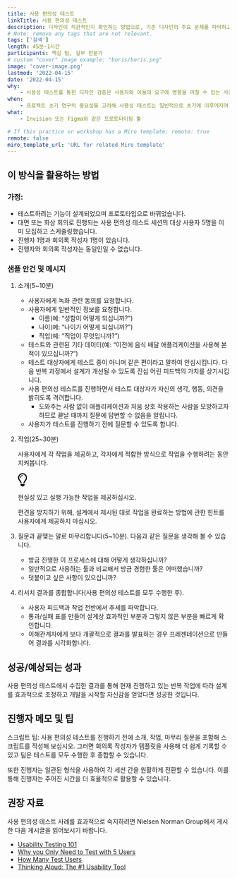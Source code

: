 ```yaml
---
title: 사용 편의성 테스트
linkTitle: 사용 편의성 테스트
description: 디자인이 직관적인지 확인하는 방법으로, 기존 디자인의 주요 문제를 파악하고, 개선할 기회를 찾고, 대상 사용자 동작에 대해 자세히 알아볼 수 있습니다.
# Note: remove any tags that are not relevant.
tags: ['검색']
length: 45분~1시간
participants: 핵심 팀, 실무 전문가
# custom "cover" image example: "boris/boris.png"
image: 'cover-image.png'
lastmod: '2022-04-15'
date: '2022-04-15'
why:
    - 사용성 테스트를 통한 디자인 검증은 사용자와 이들의 요구에 영향을 미칠 수 있는 사용자 중심 디자인을 수립하는 데 도움이 됩니다. 사용자에게 가치를 창출하기 위해서는 사용자에게 맞는 방식으로 문제를 해결하고 있는지 확인해야 합니다. 이 세션은 사용성 테스트를 수행하기 전에 팀을 조정하기 위한 모범 사례에 대한 개요를 제공합니다.
when:
    - 프로젝트 초기 연구의 중요성을 고려해 사용성 테스트는 일반적으로 초기에 이루어지며, 기능 또는 흐름을 개발하기 전에 디자인의 유효성을 검사하려는 경우에 이루어지기도 합니다. 사용자가 적절히 테스트할 수 있도록 디자인되고 제작된 프로토타입이 있어야 합니다.
what:
    - Invision 또는 Figma와 같은 프로토타이핑 툴

# If this practice or workshop has a Miro template: remote: true
remote: false
miro_template_url: 'URL for related Miro template'
---
```


<h2 id="how-to-use-this-method">이 방식을 활용하는
방법</h2>

<h3 id="assumptions">가정:</h3>

<ul>

<li>테스트하려는 기능이 설계되었으며 프로토타입으로 바뀌었습니다.</li>

<li>대면 또는 화상 회의로 진행되는 사용 편의성 테스트 세션의 대상 사용자 5명을 이미 모집하고
스케줄링했습니다.</li>

<li>진행자 1명과 회의록 작성자 1명이 있습니다.</li>

<li>진행자와 회의록 작성자는 동일인일 수 없습니다.</li>

</ul>

<h3 id="sample-agenda--prompts">샘플 안건 및 메시지</h3>

<ol>

<li>

<p>소개(5~10분)</p>

<ul>

<li>사용자에게 녹화 관련 동의를 요청합니다.</li>

<li>사용자에게 일반적인 정보를 요청합니다.

<ul>

<li>이름(예: “성함이 어떻게 되십니까?”)</li>

<li>나이(예: “나이가 어떻게 되십니까?”)</li>

<li>직업(예: “직업이 무엇입니까?”)</li>

</ul>

</li>

<li>테스트와 관련된 기타 데이터(예: “이전에 음식 배달 애플리케이션을 사용해 본 적이
있으십니까?”)</li>

<li>테스트 대상자에게 테스트 중이 아니며 같은 편이라고 말하여 안심시킵니다. 다음 반복 과정에서 설계가 개선될
수 있도록 진심 어린 피드백의 가치를 상기시킵니다.</li>

<li>사용 편의성 테스트를 진행하면서 테스트 대상자가 자신의 생각, 행동, 의견을 밝히도록 격려합니다.

<ul>

<li>도와주는 사람 없이 애플리케이션과 처음 상호 작용하는 사람을 모방하고자 하므로 끝날 때까지 질문에 답변할 수
없음을 알립니다.</li>

</ul>

</li>

<li>사용자가 테스트를 진행하기 전에 질문할 수 있도록 합니다.</li>

</ul>

</li>

<li>

<p>작업(25~30분)</p>

<p>사용자에게 각 작업을 제공하고, 각자에게 적합한 방식으로 작업을 수행하려는 동안 지켜봅니다.</p>

<div class="callout td-box--gray-darkest p-3 my-5
border-bottom border-right border-left border-top row"><div
class="col-1 row align-items-center
justify-content-center"><svg height="30"
aria-hidden="true" focusable="false"
data-prefix="far" data-icon="lightbulb"
role="img" xmlns="http://www.w3.org/2000/svg"
viewBox="0 0 352 512" class="svg-inline--fa
fa-lightbulb"><path fill="currentColor"
d="M176 80c-52.94 0-96 43.06-96 96 0 8.84 7.16 16 16 16s16-7.16
16-16c0-35.3 28.72-64 64-64 8.84 0 16-7.16 16-16s-7.16-16-16-16zM96.06
459.17c0 3.15.93 6.22 2.68 8.84l24.51 36.84c2.97 4.46 7.97 7.14 13.32
7.14h78.85c5.36 0 10.36-2.68 13.32-7.14l24.51-36.84c1.74-2.62 2.67-5.7
2.68-8.84l.05-43.18H96.02l.04 43.18zM176 0C73.72 0 0 82.97 0 176c0
44.37 16.45 84.85 43.56 115.78 16.64 18.99 42.74 58.8 52.42
92.16v.06h48v-.12c-.01-4.77-.72-9.51-2.15-14.07-5.59-17.81-22.82-64.77-62.17-109.67-20.54-23.43-31.52-53.15-31.61-84.14-.2-73.64
59.67-128 127.95-128 70.58 0 128 57.42 128 128 0 30.97-11.24
60.85-31.65 84.14-39.11 44.61-56.42 91.47-62.1 109.46a47.507 47.507 0
0 0-2.22 14.3v.1h48v-.05c9.68-33.37 35.78-73.18 52.42-92.16C335.55
260.85 352 220.37 352 176 352 78.8 273.2 0 176 0z"
class=""></path></svg></div><div
class="col-11"><p><p>현실성 있고 실행 가능한 작업을
제공하십시오.</p>

<p>편견을 방지하기 위해, 설계에서 제시된 대로 작업을 완료하는 방법에 관한 힌트를 사용자에게 제공하지
마십시오.</p>

</p></div></div>

</li>

<li>

<p>질문과 끝맺는 말로 마무리합니다(5~10분). 다음과 같은 질문을 생각해 볼 수 있습니다.</p>

<ul>

<li>방금 진행한 이 프로세스에 대해 어떻게 생각하십니까?</li>

<li>일반적으로 사용하는 툴과 비교해서 방금 경험한 툴은 어떠했습니까?</li>

<li>덧붙이고 싶은 사항이 있으십니까?</li>

</ul>

</li>

<li>

<p>리서치 결과를 종합합니다(사용 편의성 테스트를 모두 수행한 후).</p>

<ul>

<li>사용자 피드백과 작업 전반에서 추세를 파악합니다.</li>

<li>통과/실패 표를 만들어 설계상 효과적인 부분과 그렇지 않은 부분을 빠르게 확인합니다.</li>

<li>이해관계자에게 보다 개괄적으로 결과를 발표하는 경우 프레젠테이션으로 만들어 결과를
시각화합니다.</li>

</ul>

</li>

</ol>

<h2 id="successexpected-outcomes">성공/예상되는
성과</h2>

<p>사용 편의성 테스트에서 수집한 결과를 통해 현재 진행하고 있는 반복 작업에 따라 설계를 효과적으로 조정하고
개발을 시작할 자신감을 얻었다면 성공한 것입니다.</p>

<h2 id="facilitator-notes--tips">진행자 메모 및 팁</h2>

<p>스크립트 팁: 사용 편의성 테스트를 진행하기 전에 소개, 작업, 마무리 질문을 포함해 스크립트를 작성해
보십시오. 그러면 회의록 작성자가 템플릿을 사용해 더 쉽게 기록할 수 있고 팀은 테스트를 모두 수행한 후 종합할 수
있습니다.</p>

<p>또한 진행자는 일관된 형식을 사용하여 각 세션 간을 원활하게 전환할 수 있습니다. 이를 통해 진행자는 주어진
시간을 더 효율적으로 활용할 수 있습니다.</p>

<h2 id="recommended-reading">권장 자료</h2>

<p>사용 편의성 테스트 사례를 효과적으로 숙지하려면 Nielsen Norman Group에서 게시한 다음 게시글을
읽어보시기 바랍니다.</p>

<ul>

<li><a
href="https://www.nngroup.com/articles/usability-testing-101/"
target="_blank" rel="nofollow">Usability
Testing 101</a></li>

<li><a
href="https://www.nngroup.com/articles/why-you-only-need-to-test-with-5-users/"
target="_blank" rel="nofollow">Why you Only
Need to Test with 5 Users</a></li>

<li><a
href="https://www.nngroup.com/articles/how-many-test-users/"
target="_blank" rel="nofollow">How Many Test
Users</a></li>

<li><a
href="https://www.nngroup.com/articles/thinking-aloud-the-1-usability-tool/"
target="_blank" rel="nofollow">Thinking Aloud:
The #1 Usability Tool</a></li>

</ul>

